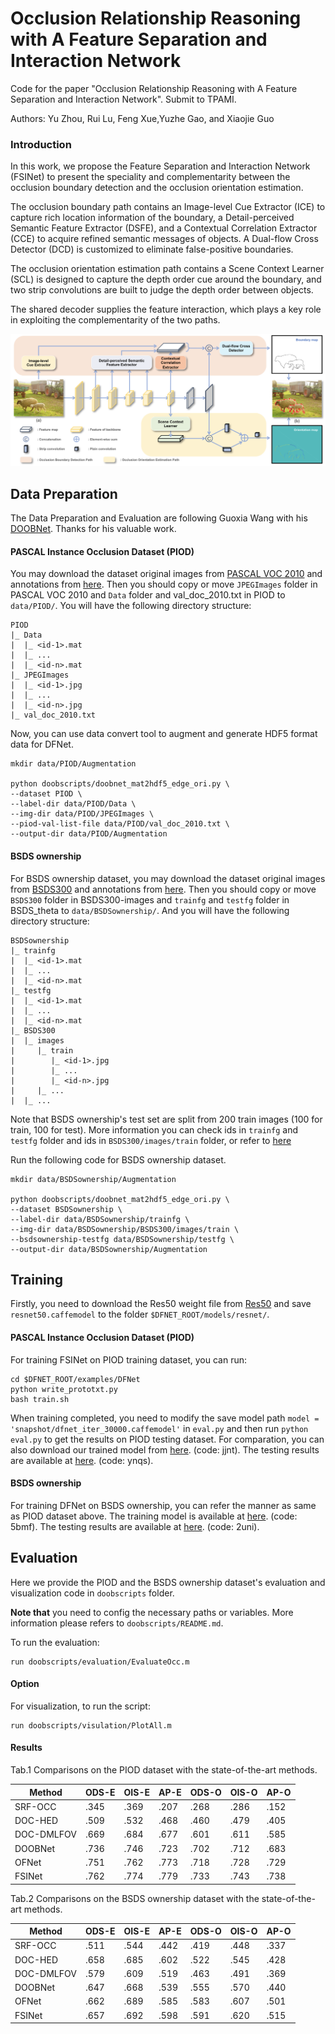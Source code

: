 # Occlusion Relationship Reasoning with A Feature Separation and Interaction Network

Code for the paper "Occlusion Relationship Reasoning with A Feature Separation and Interaction Network". Submit to TPAMI.

Authors: Yu Zhou, Rui Lu, Feng Xue,Yuzhe Gao, and Xiaojie Guo

### Introduction

In this work, we propose the Feature Separation and Interaction Network (FSINet) to present the speciality and complementarity between the occlusion boundary detection and the occlusion orientation estimation. 

The occlusion boundary path contains an Image-level Cue Extractor (ICE) to capture rich location information of the boundary, a Detail-perceived Semantic Feature Extractor (DSFE), and a Contextual Correlation Extractor (CCE) to acquire refined semantic messages of objects. A Dual-flow Cross Detector (DCD) is customized to eliminate false-positive boundaries. 

The occlusion orientation estimation path contains a Scene Context Learner (SCL) is designed to capture the depth order cue around the boundary, and two strip convolutions are built to judge the depth order between objects. 

The shared decoder supplies the feature interaction, which plays a key role in exploiting the complementarity of the two paths. 

![FSINet](images/FSINet_arch.png)


## Data Preparation

The Data Preparation and Evaluation are following Guoxia Wang with his [DOOBNet](https://github.com/GuoxiaWang/DOOBNet). Thanks for his valuable work.

#### PASCAL Instance Occlusion Dataset (PIOD)

You may download the dataset original images from [PASCAL VOC 2010](http://host.robots.ox.ac.uk/pascal/VOC/voc2010/VOCtrainval_03-May-2010.tar) and annotations from [here](https://drive.google.com/file/d/0B7DaWBKShuMBSkZ6Mm5RVmg5ck0/view?usp=sharing). Then you should copy or move `JPEGImages` folder in PASCAL VOC 2010 and `Data` folder and val\_doc_2010.txt in PIOD to `data/PIOD/`. You will have the following directory structure:
```
PIOD
|_ Data
|  |_ <id-1>.mat
|  |_ ...
|  |_ <id-n>.mat
|_ JPEGImages 
|  |_ <id-1>.jpg
|  |_ ...
|  |_ <id-n>.jpg
|_ val_doc_2010.txt
```

Now, you can use data convert tool to augment and generate HDF5 format data for DFNet. 
```
mkdir data/PIOD/Augmentation

python doobscripts/doobnet_mat2hdf5_edge_ori.py \
--dataset PIOD \
--label-dir data/PIOD/Data \
--img-dir data/PIOD/JPEGImages \
--piod-val-list-file data/PIOD/val_doc_2010.txt \
--output-dir data/PIOD/Augmentation
```

#### BSDS ownership

For BSDS ownership dataset, you may download the dataset original images from [BSDS300](http://www.eecs.berkeley.edu/Research/Projects/CS/vision/grouping/segbench/BSDS300-images.tgz) and annotations from [here](https://drive.google.com/open?id=0B7DaWBKShuMBd3Z0Vmk3UkZxcUU). Then you should copy or move `BSDS300` folder in BSDS300-images and `trainfg` and `testfg` folder in BSDS\_theta to `data/BSDSownership/`. And you will have the following directory structure:
```
BSDSownership
|_ trainfg
|  |_ <id-1>.mat
|  |_ ...
|  |_ <id-n>.mat
|_ testfg
|  |_ <id-1>.mat
|  |_ ...
|  |_ <id-n>.mat
|_ BSDS300
|  |_ images
|     |_ train
|        |_ <id-1>.jpg
|        |_ ...
|        |_ <id-n>.jpg
|     |_ ...
|  |_ ...
```
Note that BSDS ownership's test set are split from 200 train images (100 for train, 100 for test). More information you can check ids in `trainfg` and `testfg` folder and ids in `BSDS300/images/train` folder, or refer to [here](http://www.eecs.berkeley.edu/Research/Projects/CS/vision/grouping/fg/fgdata.tar.gz)

Run the following code for BSDS ownership dataset. 
```
mkdir data/BSDSownership/Augmentation

python doobscripts/doobnet_mat2hdf5_edge_ori.py \
--dataset BSDSownership \
--label-dir data/BSDSownership/trainfg \
--img-dir data/BSDSownership/BSDS300/images/train \
--bsdsownership-testfg data/BSDSownership/testfg \
--output-dir data/BSDSownership/Augmentation 
```

## Training

Firstly, you need to download the Res50 weight file from [Res50](https://drive.google.com/open?id=1nyGjqSj0LGVsY9iBhsEdo-TXSyROGTgZ) and save `resnet50.caffemodel` to the folder `$DFNET_ROOT/models/resnet/`.

#### PASCAL Instance Occlusion Dataset (PIOD)

For training FSINet on PIOD training dataset, you can run:

```
cd $DFNET_ROOT/examples/DFNet
python write_prototxt.py
bash train.sh
```
When training completed, you need to modify the save model path `model = 'snapshot/dfnet_iter_30000.caffemodel'` in `eval.py` and then run `python eval.py` to get the results on PIOD testing dataset. For comparation, you can also download our trained model from [here](https://pan.baidu.com/s/1RUVQZCCbA5kQJWbaSIxp-g ). (code: jjnt). The testing results are available at [here](https://pan.baidu.com/s/1VV0kwDsfITPey5yCJjLMHg  ). (code: ynqs).


#### BSDS ownership
For training DFNet on BSDS ownership, you can refer the manner as same as PIOD dataset above. The training model is available at [here](https://pan.baidu.com/s/10dIpfIticC1sQUf1qXxjdA ). (code: 5bmf). The testing results are available at [here](https://pan.baidu.com/s/16Sm2VrXBRsR5hIwVkCwU4Q ). (code: 2uni).


## Evaluation

Here we provide the PIOD and the BSDS ownership dataset's evaluation and visualization code in `doobscripts` folder.

**Note that** you need to config the necessary paths or variables. More information please refers to `doobscripts/README.md`.

To run the evaluation:
```
run doobscripts/evaluation/EvaluateOcc.m
```

#### Option
For visualization, to run the script:
```
run doobscripts/visulation/PlotAll.m
```

#### Results

Tab.1 Comparisons on the PIOD dataset with the state-of-the-art methods.

|  Method   |   ODS-E   |   OIS-E   |   AP-E   |   ODS-O   |   OIS-O   |   AP-O   |
| ---- | --- | --- | --- | --- | --- | --- |
| SRF-OCC | .345 | .369 | .207 | .268 | .286 | .152 |
| DOC-HED  | .509 | .532| .468 | .460 | .479 | .405 |
| DOC-DMLFOV | .669 | .684 | .677 | .601 | .611 | .585 |
| DOOBNet | .736 | .746 | .723 | .702 | .712 | .683 |
| OFNet | .751 | .762 | .773 | .718 | .728 | .729 |
| FSINet | .762 | .774 | .779 | .733 | .743 | .738 |

Tab.2 Comparisons on the BSDS ownership dataset with the state-of-the-art methods.

|  Method   |   ODS-E   |   OIS-E   |   AP-E   |   ODS-O   |   OIS-O   |   AP-O   |
| ---- | --- | --- | --- | --- | --- | --- |
| SRF-OCC | .511 | .544 | .442 | .419 | .448 | .337 |
| DOC-HED  | .658 | .685 | .602 | .522 | .545 | .428 |
| DOC-DMLFOV | .579 | .609 | .519 | .463 | .491 | .369 |
| DOOBNet | .647 | .668 | .539 | .555 | .570 | .440 |
| OFNet | .662 | .689 | .585 | .583 | .607 | .501 |
| FSINet | .657 | .692 | .598 | .591 | .620 | .515 |

    

